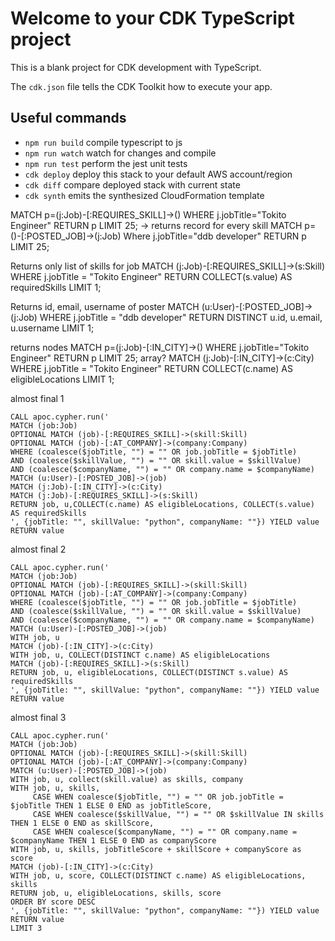 # Welcome to your CDK TypeScript project

This is a blank project for CDK development with TypeScript.

The `cdk.json` file tells the CDK Toolkit how to execute your app.

## Useful commands

- `npm run build` compile typescript to js
- `npm run watch` watch for changes and compile
- `npm run test` perform the jest unit tests
- `cdk deploy` deploy this stack to your default AWS account/region
- `cdk diff` compare deployed stack with current state
- `cdk synth` emits the synthesized CloudFormation template

MATCH p=(j:Job)-[:REQUIRES_SKILL]->() WHERE j.jobTitle="Tokito Engineer" RETURN p LIMIT 25; -> returns record for every skill
MATCH p=()-[:POSTED_JOB]->(j:Job) Where j.jobTitle="ddb developer" RETURN p LIMIT 25;

Returns only list of skills for job
MATCH (j:Job)-[:REQUIRES_SKILL]->(s:Skill)
WHERE j.jobTitle = "Tokito Engineer"
RETURN COLLECT(s.value) AS requiredSkills
LIMIT 1;

Returns id, email, username of poster
MATCH (u:User)-[:POSTED_JOB]->(j:Job)
WHERE j.jobTitle = "ddb developer"
RETURN DISTINCT u.id, u.email, u.username
LIMIT 1;

returns nodes
MATCH p=(j:Job)-[:IN_CITY]->() WHERE j.jobTitle="Tokito Engineer" RETURN p LIMIT 25;
array?
MATCH (j:Job)-[:IN_CITY]->(c:City)
WHERE j.jobTitle = "Tokito Engineer"
RETURN COLLECT(c.name) AS eligibleLocations
LIMIT 1;

almost final 1

```
CALL apoc.cypher.run('
MATCH (job:Job)
OPTIONAL MATCH (job)-[:REQUIRES_SKILL]->(skill:Skill)
OPTIONAL MATCH (job)-[:AT_COMPANY]->(company:Company)
WHERE (coalesce($jobTitle, "") = "" OR job.jobTitle = $jobTitle)
AND (coalesce($skillValue, "") = "" OR skill.value = $skillValue)
AND (coalesce($companyName, "") = "" OR company.name = $companyName)
MATCH (u:User)-[:POSTED_JOB]->(job)
MATCH (j:Job)-[:IN_CITY]->(c:City)
MATCH (j:Job)-[:REQUIRES_SKILL]->(s:Skill)
RETURN job, u,COLLECT(c.name) AS eligibleLocations, COLLECT(s.value) AS requiredSkills
', {jobTitle: "", skillValue: "python", companyName: ""}) YIELD value RETURN value
```

almost final 2

```
CALL apoc.cypher.run('
MATCH (job:Job)
OPTIONAL MATCH (job)-[:REQUIRES_SKILL]->(skill:Skill)
OPTIONAL MATCH (job)-[:AT_COMPANY]->(company:Company)
WHERE (coalesce($jobTitle, "") = "" OR job.jobTitle = $jobTitle)
AND (coalesce($skillValue, "") = "" OR skill.value = $skillValue)
AND (coalesce($companyName, "") = "" OR company.name = $companyName)
MATCH (u:User)-[:POSTED_JOB]->(job)
WITH job, u
MATCH (job)-[:IN_CITY]->(c:City)
WITH job, u, COLLECT(DISTINCT c.name) AS eligibleLocations
MATCH (job)-[:REQUIRES_SKILL]->(s:Skill)
RETURN job, u, eligibleLocations, COLLECT(DISTINCT s.value) AS requiredSkills
', {jobTitle: "", skillValue: "python", companyName: ""}) YIELD value RETURN value
```

almost final 3

```
CALL apoc.cypher.run('
MATCH (job:Job)
OPTIONAL MATCH (job)-[:REQUIRES_SKILL]->(skill:Skill)
OPTIONAL MATCH (job)-[:AT_COMPANY]->(company:Company)
MATCH (u:User)-[:POSTED_JOB]->(job)
WITH job, u, collect(skill.value) as skills, company
WITH job, u, skills,
     CASE WHEN coalesce($jobTitle, "") = "" OR job.jobTitle = $jobTitle THEN 1 ELSE 0 END as jobTitleScore,
     CASE WHEN coalesce($skillValue, "") = "" OR $skillValue IN skills THEN 1 ELSE 0 END as skillScore,
     CASE WHEN coalesce($companyName, "") = "" OR company.name = $companyName THEN 1 ELSE 0 END as companyScore
WITH job, u, skills, jobTitleScore + skillScore + companyScore as score
MATCH (job)-[:IN_CITY]->(c:City)
WITH job, u, score, COLLECT(DISTINCT c.name) AS eligibleLocations, skills
RETURN job, u, eligibleLocations, skills, score
ORDER BY score DESC
', {jobTitle: "", skillValue: "python", companyName: ""}) YIELD value RETURN value
LIMIT 3

```
